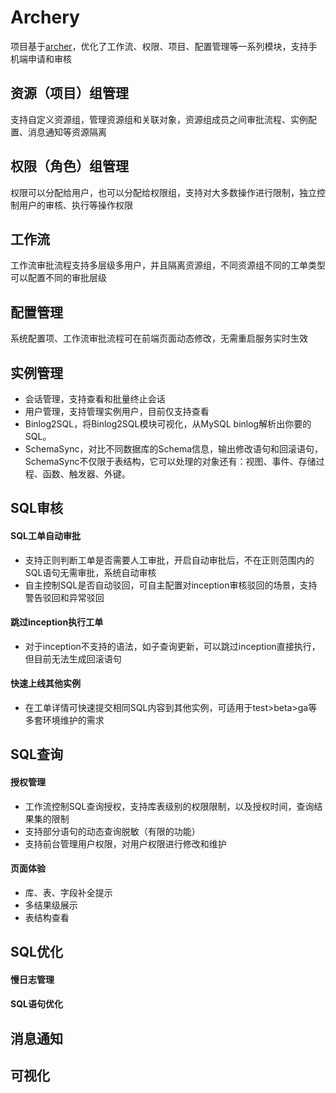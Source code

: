 Archery
============
项目基于[archer](https://github.com/jly8866/archer)，优化了工作流、权限、项目、配置管理等一系列模块，支持手机端申请和审核
## 资源（项目）组管理 
支持自定义资源组，管理资源组和关联对象，资源组成员之间审批流程、实例配置、消息通知等资源隔离
## 权限（角色）组管理
权限可以分配给用户，也可以分配给权限组，支持对大多数操作进行限制，独立控制用户的审核、执行等操作权限
## 工作流   
工作流审批流程支持多层级多用户，并且隔离资源组，不同资源组不同的工单类型可以配置不同的审批层级
## 配置管理  
系统配置项、工作流审批流程可在前端页面动态修改，无需重启服务实时生效
## 实例管理
* 会话管理，支持查看和批量终止会话
* 用户管理，支持管理实例用户，目前仅支持查看
* Binlog2SQL，将Binlog2SQL模块可视化，从MySQL binlog解析出你要的SQL。
* SchemaSync，对比不同数据库的Schema信息，输出修改语句和回滚语句，SchemaSync不仅限于表结构，它可以处理的对象还有：视图、事件、存储过程、函数、触发器、外键。
## SQL审核
#### SQL工单自动审批 
* 支持正则判断工单是否需要人工审批，开启自动审批后，不在正则范围内的SQL语句无需审批，系统自动审核
* 自主控制SQL是否自动驳回，可自主配置对inception审核驳回的场景，支持警告驳回和异常驳回  
#### 跳过inception执行工单  
* 对于inception不支持的语法，如子查询更新，可以跳过inception直接执行，但目前无法生成回滚语句   
#### 快速上线其他实例  
* 在工单详情可快速提交相同SQL内容到其他实例，可适用于test>beta>ga等多套环境维护的需求  
## SQL查询
#### 授权管理
* 工作流控制SQL查询授权，支持库表级别的权限限制，以及授权时间，查询结果集的限制
* 支持部分语句的动态查询脱敏（有限的功能）
* 支持前台管理用户权限，对用户权限进行修改和维护
#### 页面体验
* 库、表、字段补全提示
* 多结果级展示
* 表结构查看
## SQL优化
#### 慢日志管理
#### SQL语句优化
## 消息通知
## 可视化

